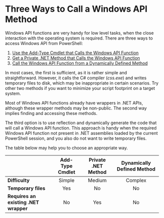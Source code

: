 # Three Ways to Call a Windows API Method

Windows API functions are very handy for low level tasks, when the close interaction with the operating system is required. There are three ways to access Windows API from PowerShell:

1. [Use the Add-Type Cmdlet that Calls the Windows API Function](add-type.md)
2. [Get a Private .NET Method that Calls the Windows API Function](private-method.md)
3. [Call the Windows API Function from a Dynamically Defined Method](reflection.md)

In most cases, the first is sufficient, as it is rather simple and straightforward. However, it calls the C# compiler (_css.exe_) and writes temporary files to disk, which may be inappropriate in certain scenarios. Try other two methods if you want to minimize your script footprint on a target system.

Most of Windows API functions already have wrappers in .NET APIs, although these wrapper methods may be non-public. The second way implies finding and accessing these methods.

The third option is to use reflection and dynamically generate the code that will call a Windows API function. This approach is handy when the required Windows API function not present in .NET assemblies loaded by the current PowerShell session, and you also do not want to write temporary files.

The table below may help you to choose an appropriate way.

|                                       | Add-Type Cmdlet | Private .NET Method | Dynamically Defined Method |
|---------------------------------------|:---------------:|:-------------------:|:--------------------------:|
| **Difficulty**                        | Simple          | Medium              | Complex                    | 
| **Temporary files**                   | Yes             | No                  | No                         |
| **Requires an existing .NET wrapper** | No              | Yes                 | No                         |
